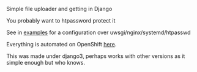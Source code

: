 Simple file uploader and getting in Django

You probably want to htpassword protect it

See in [examples](examples/) for a configuration over uwsgi/nginx/systemd/htpasswd

Everything is automated on OpenShift [here](./openshift/).

This was made under django3, perhaps works with other versions as it simple enough but who knows.
